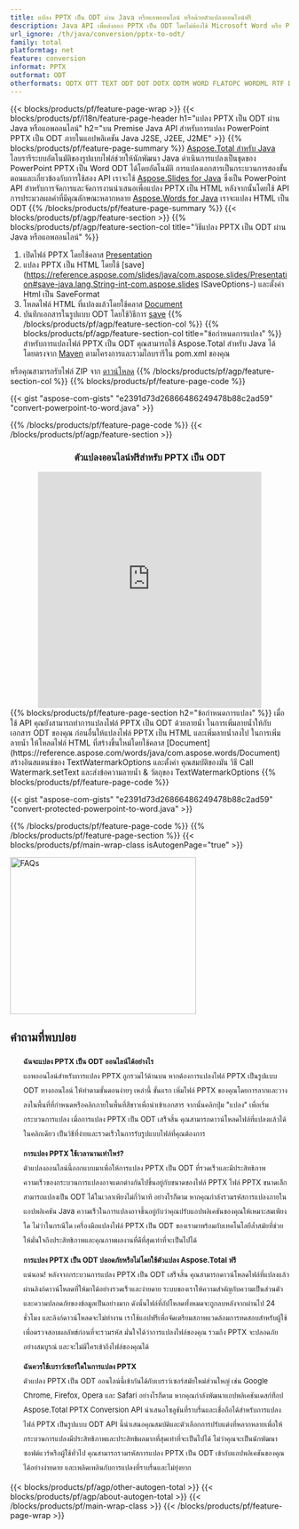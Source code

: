 ```yaml
---
title: แปลง PPTX เป็น ODT ผ่าน Java หรือแอพออนไลน์ หรือด้วยตัวแปลงออนไลน์ฟรี 
description: Java API เพื่อส่งออก PPTX เป็น ODT โดยไม่ต้องใช้ Microsoft Word หรือ PowerPoint หรือทางออนไลน์ ทดสอบตัวแปลง POT เป็น CSV ออนไลน์ฟรีอย่างรวดเร็วก่อนที่จะรวมโค้ด 
url_ignore: /th/java/conversion/pptx-to-odt/
family: total
platformtag: net
feature: conversion
informat: PPTX
outformat: ODT
otherformats: ODTX OTT TEXT ODT DOT DOTX ODTM WORD FLATOPC WORDML RTF DOTM
---
```

{{< blocks/products/pf/feature-page-wrap >}}
{{< blocks/products/pf/i18n/feature-page-header h1="แปลง PPTX เป็น ODT ผ่าน Java หรือแอพออนไลน์" h2="บน Premise Java API สำหรับการแปลง PowerPoint PPTX เป็น ODT ภายในแอปพลิเคชัน Java J2SE, J2EE, J2ME" >}}
{{% blocks/products/pf/feature-page-summary %}}
[Aspose.Total สำหรับ Java](https://products.aspose.com/total/java/) ไลบรารีระบบอัตโนมัติของรูปแบบไฟล์ช่วยให้นักพัฒนา Java ดำเนินการแปลงเป็นชุดของ PowerPoint PPTX เป็น Word ODT ได้โดยอัตโนมัติ การแปลงเอกสารเป็นกระบวนการสองขั้นตอนและเกี่ยวข้องกับการใช้สอง API เราจะใช้ [Aspose.Slides for Java](https://products.aspose.com/slides/java/) ซึ่งเป็น PowerPoint API สำหรับการจัดการและจัดการงานนำเสนอเพื่อแปลง PPTX เป็น HTML หลังจากนั้นโดยใช้ API การประมวลผลคำที่มีคุณลักษณะหลากหลาย [Aspose.Words for Java](https://products.aspose.com/words/java/) เราจะแปลง HTML เป็น ODT
{{% /blocks/products/pf/feature-page-summary  %}}
{{< blocks/products/pf/agp/feature-section >}}
{{% blocks/products/pf/agp/feature-section-col title="วิธีแปลง PPTX เป็น ODT ผ่าน Java หรือแอพออนไลน์" %}}
1. เปิดไฟล์ PPTX โดยใช้คลาส [Presentation](https://reference.aspose.com/slides/java/com.aspose.slides/Presentation)
2. แปลง PPTX เป็น HTML โดยใช้ [save](https://reference.aspose.com/slides/java/com.aspose.slides/Presentation#save-java.lang.String-int-com.aspose.slides ISaveOptions-) และตั้งค่า Html เป็น SaveFormat
3. โหลดไฟล์ HTML ที่แปลงแล้วโดยใช้คลาส [Document](https://reference.aspose.com/words/java/com.aspose.words/Document)
4. บันทึกเอกสารในรูปแบบ ODT โดยใช้วิธีการ [save](https://reference.aspose.com/words/java/com.aspose.words/Document#save(java.lang.String,int))
{{% /blocks/products/pf/agp/feature-section-col %}}
{{% blocks/products/pf/agp/feature-section-col title="ข้อกำหนดการแปลง" %}}
สำหรับการแปลงไฟล์ PPTX เป็น ODT คุณสามารถใช้ Aspose.Total สำหรับ Java ได้โดยตรงจาก [Maven](https://releases.aspose.com/total/java/) ตามโครงการและรวมไลบรารีใน pom.xml ของคุณ

หรือคุณสามารถรับไฟล์ ZIP จาก [ดาวน์โหลด](https://releases.aspose.comtotal/java)
{{% /blocks/products/pf/agp/feature-section-col %}}
{{% blocks/products/pf/feature-page-code %}}

{{< gist "aspose-com-gists" "e2391d73d26866486249478b88c2ad59" "convert-powerpoint-to-word.java" >}}


{{% /blocks/products/pf/feature-page-code %}}
{{< /blocks/products/pf/agp/feature-section >}}

<div class="container-fluid agp-content bg-white aboutfile box-1 vh100 section nopbtm">
<div class=container>
<div class=row>
<div class="demobox tc col-md-12 padding-0" align="center">

<h3>ตัวแปลงออนไลน์ฟรีสำหรับ PPTX เป็น ODT</h3>

<iframe style="border: none; height: 426px;" scrolling="no" src="https://total-conversion-app-65z5r2lp.qa.k8s.dynabic.com/?to=odt&from=pptx" id="child-iframe" width="80%"></iframe>

</div></div>
</div></div>
{{% blocks/products/pf/feature-page-section  h2="ข้อกำหนดการแปลง" %}}
เมื่อใช้ API คุณยังสามารถทำการแปลงไฟล์ PPTX เป็น ODT ด้วยลายน้ำ ในการเพิ่มลายน้ำให้กับเอกสาร ODT ของคุณ ก่อนอื่นให้แปลงไฟล์ PPTX เป็น HTML และเพิ่มลายน้ำลงไป ในการเพิ่มลายน้ำ ให้โหลดไฟล์ HTML ที่สร้างขึ้นใหม่โดยใช้คลาส [Document](https://reference.aspose.com/words/java/com.aspose.words/Document) สร้างอินสแตนซ์ของ TextWatermarkOptions และตั้งค่า คุณสมบัติของมัน วิธี Call Watermark.setText และส่งข้อความลายน้ำ & วัตถุของ TextWatermarkOptions  
{{% blocks/products/pf/feature-page-code %}}

{{< gist "aspose-com-gists" "e2391d73d26866486249478b88c2ad59" "convert-protected-powerpoint-to-word.java" >}}

{{% /blocks/products/pf/feature-page-code  %}}
{{% /blocks/products/pf/feature-page-section %}}
{{< blocks/products/pf/main-wrap-class isAutogenPage="true" >}}
<style>.howtolist li{margin-right: 0!important;line-height: 26px;position: relative;margin-bottom: 10px;font-size: 13px;list-style-type: none;}</style>
<div class="col-md-12 tl bg-gray-dark howtolist section">
  <a class="anchor" name="faqpage"></a>
  <div class="container tl dflex" itemscope="" itemtype="https://schema.org/FAQPage">
      <div class="col-md-4 howtosectiongfx">
          <img class="social-panel-hide-on-mobile" src="https://www.groupdocs.cloud/templates/brand/images/groupdocs/conversion/groupdocs_conversion-brand.png" alt="FAQs" width="335" height="283">
      </div>
      <div class="howtosection col-md-8">
          <div>
              <h2>คำถามที่พบบ่อย</h2>
              <ul>
                  <li itemscope="" itemprop="mainEntity" itemtype="https://schema.org/Question">
                      <div>
                          <span itemprop="name"><b>ฉันจะแปลง PPTX เป็น ODT ออนไลน์ได้อย่างไร</b></span>
                      </div>
                      <div itemscope="" itemprop="acceptedAnswer" itemtype="https://schema.org/Answer">
                          <span itemprop="text">แอพออนไลน์สำหรับการแปลง PPTX ถูกรวมไว้ด้านบน หากต้องการแปลงไฟล์ PPTX เป็นรูปแบบ ODT ทางออนไลน์ ให้ทำตามขั้นตอนง่ายๆ เหล่านี้ ขั้นแรก เพิ่มไฟล์ PPTX ของคุณโดยการลากและวางลงในพื้นที่ที่กำหนดหรือคลิกภายในพื้นที่สีขาวเพื่อนำเข้าเอกสาร จากนั้นคลิกปุ่ม "แปลง" เพื่อเริ่มกระบวนการแปลง เมื่อการแปลง PPTX เป็น ODT เสร็จสิ้น คุณสามารถดาวน์โหลดไฟล์ที่แปลงแล้วได้ในคลิกเดียว เป็นวิธีที่ง่ายและรวดเร็วในการรับรูปแบบไฟล์ที่คุณต้องการ</span>
                      </div>
                  </li>
                  <li itemscope="" itemprop="mainEntity" itemtype="https://schema.org/Question">
                      <div>
                          <span itemprop="name"><b>การแปลง PPTX ใช้เวลานานเท่าไหร่?</b></span>
                      </div>
                      <div itemscope="" itemprop="acceptedAnswer" itemtype="https://schema.org/Answer">
                          <span itemprop="text">ตัวแปลงออนไลน์นี้ออกแบบมาเพื่อให้การแปลง PPTX เป็น ODT ที่รวดเร็วและมีประสิทธิภาพ ความเร็วของกระบวนการแปลงอาจแตกต่างกันไปขึ้นอยู่กับขนาดของไฟล์ PPTX ไฟล์ PPTX ขนาดเล็กสามารถแปลงเป็น ODT ได้ในเวลาเพียงไม่กี่วินาที อย่างไรก็ตาม หากคุณกำลังรวมรหัสการแปลงภายในแอปพลิเคชัน Java ความเร็วในการแปลงอาจขึ้นอยู่กับว่าคุณปรับแอปพลิเคชันของคุณให้เหมาะสมเพียงใด ไม่ว่าในกรณีใด เครื่องมือแปลงไฟล์ PPTX เป็น ODT ของเรามาพร้อมกับเทคโนโลยีล้ำสมัยที่ช่วยให้มั่นใจถึงประสิทธิภาพและคุณภาพผลงานที่ดีที่สุดเท่าที่จะเป็นไปได้</span>
                      </div>
                  </li>
                  <li itemscope="" itemprop="mainEntity" itemtype="https://schema.org/Question">
                      <div>
                          <span itemprop="name"><b>การแปลง PPTX เป็น ODT ปลอดภัยหรือไม่โดยใช้ตัวแปลง Aspose.Total ฟรี</b></span>
                      </div>
                      <div itemscope="" itemprop="acceptedAnswer" itemtype="https://schema.org/Answer">
                          <span itemprop="text">แน่นอน! หลังจากกระบวนการแปลง PPTX เป็น ODT เสร็จสิ้น คุณสามารถดาวน์โหลดไฟล์ที่แปลงแล้วผ่านลิงก์ดาวน์โหลดที่ให้มาได้อย่างรวดเร็วและง่ายดาย ระบบของเราให้ความสำคัญกับความเป็นส่วนตัวและความปลอดภัยของข้อมูลเป็นอย่างมาก ดังนั้นไฟล์ที่อัปโหลดทั้งหมดจะถูกลบหลังจากผ่านไป 24 ชั่วโมง และลิงก์ดาวน์โหลดจะไม่ทำงาน เราใช้แอปฟรีเพื่อจัดเตรียมสภาพแวดล้อมการทดสอบสำหรับผู้ใช้เพื่อตรวจสอบผลลัพธ์ก่อนที่จะรวมรหัส มั่นใจได้ว่าการแปลงไฟล์ของคุณ รวมถึง PPTX จะปลอดภัยอย่างสมบูรณ์ และจะไม่มีใครเข้าถึงไฟล์ของคุณได้</span>
                      </div>
                  </li>                 
                  <li itemscope="" itemprop="mainEntity" itemtype="https://schema.org/Question">
                      <div>
                          <span itemprop="name"><b>ฉันควรใช้เบราว์เซอร์ใดในการแปลง PPTX</b></span>
                      </div>
                      <div itemscope="" itemprop="acceptedAnswer" itemtype="https://schema.org/Answer">
                          <span itemprop="text">ตัวแปลง PPTX เป็น ODT ออนไลน์นี้เข้ากันได้กับเบราว์เซอร์สมัยใหม่ส่วนใหญ่ เช่น Google Chrome, Firefox, Opera และ Safari อย่างไรก็ตาม หากคุณกำลังพัฒนาแอปพลิเคชันเดสก์ท็อป Aspose.Total PPTX Conversion API นำเสนอโซลูชันที่ราบรื่นและเชื่อถือได้สำหรับการแปลงไฟล์ PPTX เป็นรูปแบบ ODT API นี้นำเสนอคุณสมบัติและตัวเลือกการปรับแต่งที่หลากหลายเพื่อให้กระบวนการแปลงมีประสิทธิภาพและประสิทธิผลมากที่สุดเท่าที่จะเป็นไปได้ ไม่ว่าคุณจะเป็นนักพัฒนาซอฟต์แวร์หรือผู้ใช้ทั่วไป คุณสามารถรวมรหัสการแปลง PPTX เป็น ODT เข้ากับแอปพลิเคชันของคุณได้อย่างง่ายดาย และเพลิดเพลินกับการแปลงที่ราบรื่นและไม่ยุ่งยาก</span>
                      </div>
                  </li>
              </ul>
          </div>
      </div>
  </div>
{{< blocks/products/pf/agp/other-autogen-total >}}
{{< blocks/products/pf/agp/about-autogen-total >}} 
{{< /blocks/products/pf/main-wrap-class >}}
{{< /blocks/products/pf/feature-page-wrap >}}